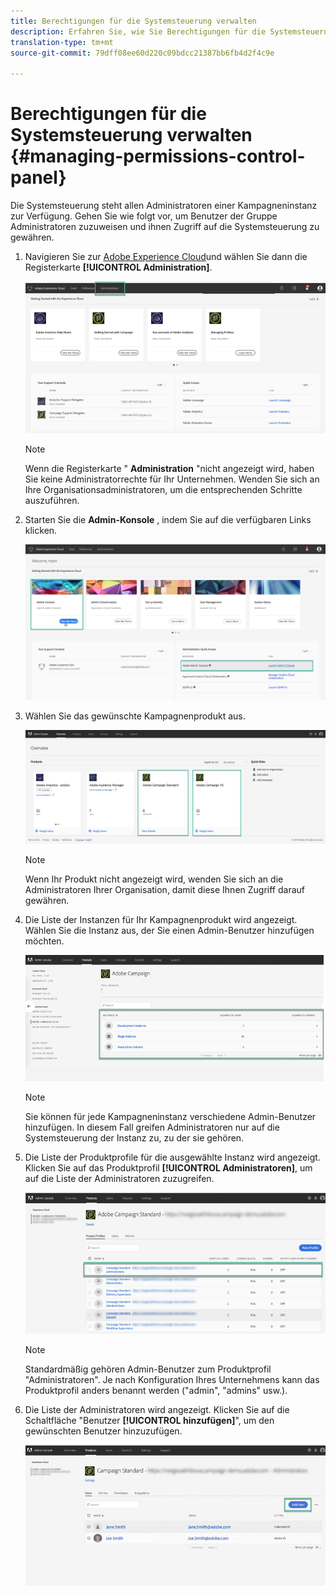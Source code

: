 ```yaml
---
title: Berechtigungen für die Systemsteuerung verwalten
description: Erfahren Sie, wie Sie Berechtigungen für die Systemsteuerung verwalten
translation-type: tm+mt
source-git-commit: 79dff08ee60d220c09bdcc21387bb6fb4d2f4c9e

---
```



# Berechtigungen für die Systemsteuerung verwalten {#managing-permissions-control-panel}

Die Systemsteuerung steht allen Administratoren einer Kampagneninstanz zur Verfügung. Gehen Sie wie folgt vor, um Benutzer der Gruppe Administratoren zuzuweisen und ihnen Zugriff auf die Systemsteuerung zu gewähren.

1. Navigieren Sie zur [Adobe Experience Cloud](https://amc.experiencecloud.adobe.com/exc-content/login.html)und wählen Sie dann die Registerkarte **[!UICONTROL Administration]**.

   ![](assets/control_panel_add_user1.png)

   >[!NOTE]
   >
   >Wenn die Registerkarte &quot; <b>Administration</b> &quot;nicht angezeigt wird, haben Sie keine Administratorrechte für Ihr Unternehmen. Wenden Sie sich an Ihre Organisationsadministratoren, um die entsprechenden Schritte auszuführen.

1. Starten Sie die **Admin-Konsole** , indem Sie auf die verfügbaren Links klicken.

   ![](assets/control_panel_admin1.png)

1. Wählen Sie das gewünschte Kampagnenprodukt aus.

   ![](assets/control_panel_add_user3.png)

   >[!NOTE]
   >
   >Wenn Ihr Produkt nicht angezeigt wird, wenden Sie sich an die Administratoren Ihrer Organisation, damit diese Ihnen Zugriff darauf gewähren.

1. Die Liste der Instanzen für Ihr Kampagnenprodukt wird angezeigt. Wählen Sie die Instanz aus, der Sie einen Admin-Benutzer hinzufügen möchten.

   ![](assets/control_panel_add_user4.png)

   >[!NOTE]
   >
   >Sie können für jede Kampagneninstanz verschiedene Admin-Benutzer hinzufügen. In diesem Fall greifen Administratoren nur auf die Systemsteuerung der Instanz zu, zu der sie gehören.

1. Die Liste der Produktprofile für die ausgewählte Instanz wird angezeigt. Klicken Sie auf das Produktprofil **[!UICONTROL Administratoren]**, um auf die Liste der Administratoren zuzugreifen.

   ![](assets/control_panel_add_user_5.png)

   >[!NOTE]
   >
   >Standardmäßig gehören Admin-Benutzer zum Produktprofil &quot;Administratoren&quot;. Je nach Konfiguration Ihres Unternehmens kann das Produktprofil anders benannt werden (&quot;admin&quot;, &quot;admins&quot; usw.).

1. Die Liste der Administratoren wird angezeigt. Klicken Sie auf die Schaltfläche &quot;Benutzer **[!UICONTROL hinzufügen]**&quot;, um den gewünschten Benutzer hinzuzufügen.

   ![](assets/control_panel_add_user_6.png)
